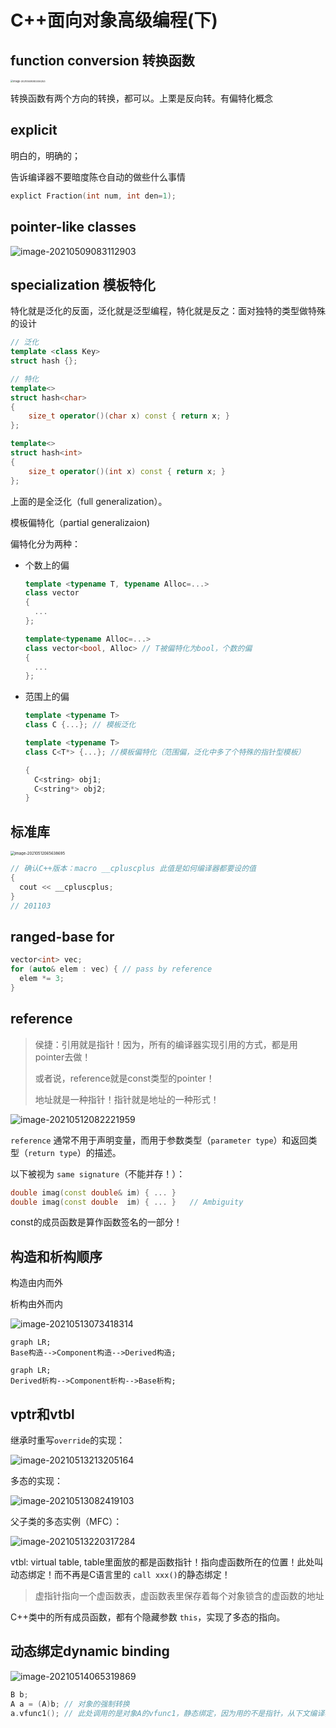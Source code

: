 # C++面向对象高级编程(下)

## function conversion 转换函数

<img src="../../images/cpp/conversion-function-vector.png" alt="image-20210508083306253" style="zoom:27%;" />

转换函数有两个方向的转换，都可以。上栗是反向转。有偏特化概念

## explicit

明白的，明确的；

告诉编译器不要暗度陈仓自动的做些什么事情

```c++
explict Fraction(int num, int den=1);
```



## pointer-like classes

![image-20210509083112903](../../images/cpp/pointer-like-classes.png)



## specialization 模板特化

特化就是泛化的反面，泛化就是泛型编程，特化就是反之：面对独特的类型做特殊的设计

```c++
// 泛化
template <class Key>
struct hash {};

// 特化
template<>
struct hash<char>
{
	size_t operator()(char x) const { return x; }
};

template<>
struct hash<int>
{
	size_t operator()(int x) const { return x; }
};
```

上面的是全泛化（full generalization）。



模板偏特化（partial generalizaion)

偏特化分为两种：

- 个数上的偏

  ```c++
  template <typename T, typename Alloc=...>
  class vector
  {
  	...
  };
  
  template<typename Alloc=...>
  class vector<bool, Alloc> // T被偏特化为bool，个数的偏
  {
  	...
  };
  ```

  

- 范围上的偏

  ```c++
  template <typename T>
  class C {...}; // 模板泛化
  
  template <typename T>
  class C<T*> {...}; //模板偏特化（范围偏，泛化中多了个特殊的指针型模板）
  
  {
    C<string> obj1;
    C<string*> obj2;
  }
  ```




## 标准库

<img src="../../images/cpp/STL.png" alt="image-20210512065638695" style="zoom:43%;" />

```c++
// 确认C++版本：macro __cpluscplus 此值是如何编译器都要设的值
{
  cout << __cpluscplus;
}
// 201103
```



## ranged-base for

```c++
vector<int> vec;
for (auto& elem : vec) { // pass by reference
  elem *= 3;
}
```



## reference

> 侯捷：引用就是指针！因为，所有的编译器实现引用的方式，都是用pointer去做！
>
> 或者说，reference就是const类型的pointer！
>
> 地址就是一种指针！指针就是地址的一种形式！

![image-20210512082221959](../../images/cpp/reference.png)

`reference` 通常不用于声明变量，而用于参数类型（`parameter type`）和返回类型（`return type`）的描述。



以下被视为 `same signature`（不能并存！）：

```c++
double imag(const double& im) { ... }
double imag(const double  im) { ... } 	// Ambiguity
```

const的成员函数是算作函数签名的一部分！



## 构造和析构顺序

构造由内而外

析构由外而内

![image-20210513073418314](../../images/cpp/ctor-dctor-seq.png)

```mermaid
graph LR;
Base构造-->Component构造-->Derived构造;
```

```mermaid
graph LR;
Derived析构-->Component析构-->Base析构;
```



## vptr和vtbl

继承时重写`override`的实现：

![image-20210513213205164](../../images/cpp/vptr-vtbl1.png)



多态的实现：

![image-20210513082419103](../../images/cpp/vptr-vtbl.png)



父子类的多态实例（MFC）：

![image-20210513220317284](../../images/cpp/MFC-CDocument.png)



vtbl: virtual table, table里面放的都是函数指针！指向虚函数所在的位置！此处叫动态绑定！而不再是C语言里的 `call xxx()`的静态绑定！

> 虚指针指向一个虚函数表，虚函数表里保存着每个对象锁含的虚函数的地址

C++类中的所有成员函数，都有个隐藏参数 `this`，实现了多态的指向。



## 动态绑定dynamic binding

![image-20210514065319869](../../images/cpp/dynamic-binding.png)

```c++
B b;
A a = (A)b; // 对象的强制转换
a.vfunc1(); // 此处调用的是对象A的vfunc1，静态绑定，因为用的不是指针，从下文编译器的汇编执行代码可以逻辑推演出来
```

